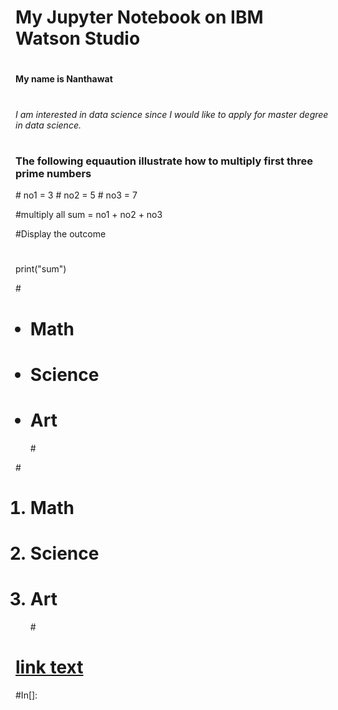 
<h1>My Jupyter Notebook on IBM Watson Studio

#
<strong>My name is Nanthawat</strong>

#
<i> I am interested in data science since I would like to apply for master degree in data science.</i>

#
<h3> The following equaution illustrate how to multiply first three prime numbers</h3>
#
no1 = 3
#
no2 = 5
#
no3 = 7

#multiply all
sum = no1 + no2 + no3 

#Display the outcome
#
print("sum")


#<ul>
# <li>Math</li>
# <li>Science</li>
# <li>Art</li>
#</ul>

#<ol>
# <li>Math</li>
# <li>Science</li>
# <li>Art</li>
#</ol>

# <a href="url">link text</a>

#In[]:
